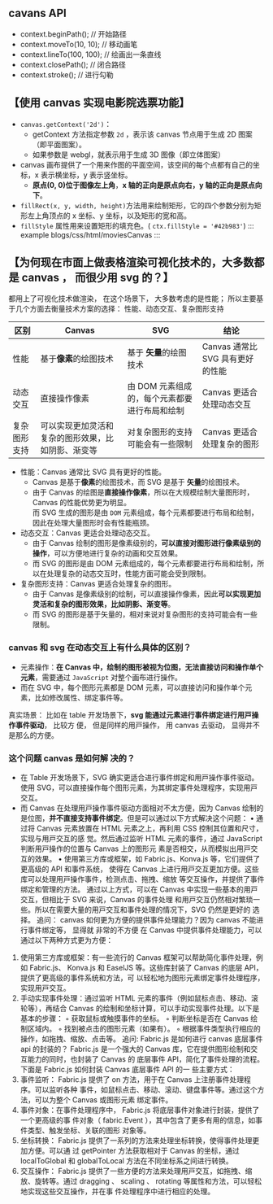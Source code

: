 ## cavans API

- context.beginPath(); // 开始路径
- context.moveTo(10, 10); // 移动画笔
- context.lineTo(100, 100); // 绘画出一条直线
- context.closePath(); // 闭合路径
- context.stroke(); // 进行勾勒

## 【使⽤ canvas 实现电影院选票功能】

- `canvas.getContext('2d')`：
  - getContext 方法指定参数 `2d` ，表示该 canvas 节点用于生成 2D 图案（即平面图案）。
  - 如果参数是 webgl，就表示用于生成 3D 图像（即立体图案）
- canvas 画布提供了一个用来作图的平面空间，该空间的每个点都有自己的坐标，x 表示横坐标，y 表示竖坐标。
  - **原点(0, 0)位于图像左上角**，**x 轴的正向是原点向右，y 轴的正向是原点向下**。
- `fillRect(x, y, width, height)`方法用来绘制矩形，它的四个参数分别为矩形左上角顶点的 x 坐标、y 坐标，以及矩形的宽和高。
- `fillStyle` 属性用来设置矩形的填充色。( `ctx.fillStyle = '#42b983'`)
  ::: example
  blogs/css/html/moviesCanvas
  :::

## 【为何现在市⾯上做表格渲染可视化技术的，⼤多数都是 canvas ， ⽽很少⽤ svg 的？】

都⽤上了可视化技术做渲染， 在这个场景下， ⼤多数考虑的是性能；
所以主要基于⼏个⽅⾯去衡量技术⽅案的选择： 性能、动态交互、复杂图形⽀持

| 区别         | Canvas                                             | SVG                                           | 结论                             |
| ------------ | -------------------------------------------------- | --------------------------------------------- | -------------------------------- |
| 性能         | 基于**像素**的绘图技术                             | 基于 **⽮量**的绘图技术                       | Canvas 通常⽐ SVG 具有更好的性能 |
| 动态交互     | 直接操作像素                                       | 由 DOM 元素组成的，每个元素都要进⾏布局和绘制 | Canvas 更适合处理动态交互        |
| 复杂图形⽀持 | 可以实现更加灵活和复杂的图形效果，⽐如阴影、渐变等 | 对复杂图形的⽀持可能会有⼀些限制              | Canvas 更适合处理复杂的图形      |

- 性能：Canvas 通常⽐ SVG 具有更好的性能。
  - Canvas 是基于**像素**的绘图技术，⽽ SVG 是基于 **⽮量**的绘图技术。
  - 由于 Canvas 的绘图是**直接操作像素**，所以在⼤规模绘制⼤量图形时，Canvas 的性能优势更为明显。  
    ⽽ SVG ⽣成的图形是由 `DOM` 元素组成，每个元素都要进⾏布局和绘制，因此在处理⼤量图形时会有性能瓶颈。
- 动态交互：Canvas 更适合处理动态交互。
  - 由于 Canvas 绘制的图形是像素级别的，**可以直接对图形进⾏像素级别的操作**，可以⽅便地进⾏复杂的动画和交互效果。
  - ⽽ SVG 的图形是由 DOM 元素组成的，每个元素都要进⾏布局和绘制，所以在处理复杂的动态交互时，性能⽅⾯可能会受到限制。
- 复杂图形⽀持：Canvas 更适合处理复杂的图形。
  - 由于 Canvas 是像素级别的绘制，可以直接操作像素，因此**可以实现更加灵活和复杂的图形效果，⽐如阴影、渐变等**。
  - ⽽ SVG 的图形是基于⽮量的，相对来说对复杂图形的⽀持可能会有⼀些限制。

### canvas 和 svg 在动态交互上有什么具体的区别？

- 元素操作：**在 Canvas 中，绘制的图形被视为位图，⽆法直接访问和操作单个元素**，需要通过
  `JavaScript` 对整个画布进⾏操作。
- ⽽在 SVG 中，每个图形元素都是 DOM 元素，可以直接访问和操作单个元素，⽐如修改属性、绑定事件等。

真实场景： ⽐如在 table 开发场景下，**svg 能通过元素进⾏事件绑定进⾏⽤⼾操作事件驱动**， ⽐较⽅
便， 但是同样的⽤⼾操作， ⽤ canvas 去驱动， 显得并不是那么的⽅便。

### 这个问题 canvas 是如何解 决的？

- 在 Table 开发场景下，SVG 确实更适合进⾏事件绑定和⽤⼾操作事件驱动。使⽤ SVG，可以直接操作每个图形元素，为其绑定事件处理程序，实现⽤⼾交互。
- ⽽ Canvas 在处理⽤⼾操作事件驱动⽅⾯相对不太⽅便，因为 Canvas 绘制的是位图，**并不直接⽀持事件绑定**。但是可以通过以下⽅式解决这个问题：
  • 通过将 Canvas 元素放置在 HTML 元素之上，再利⽤ CSS 控制其位置和尺⼨，实现与⽤⼾交互的感
  觉。然后通过监听 HTML 元素的事件，通过 JavaScript 判断⽤⼾操作的位置与 Canvas 上的图形元
  素是否相交，从⽽模拟出⽤⼾交互的效果。
  • 使⽤第三⽅库或框架，如 Fabric.js、Konva.js 等，它们提供了更⾼级的 API 和事件系统，
  使得在 Canvas 上进⾏⽤⼾交互更加⽅便。这些库可以处理⽤⼾操作事件，检测点击、拖拽、缩放
  等交互操作，并提供了事件绑定和管理的⽅法。
  通过以上⽅式，可以在 Canvas 中实现⼀些基本的⽤⼾交互，但相⽐于 SVG 来说，Canvas 的事件处理
  和⽤⼾交互仍然相对繁琐⼀些。所以在需要⼤量的⽤⼾交互和事件处理的情况下，SVG 仍然是更好的
  选择。
  追问： canvas 如何更为⽅便的提供事件处理能⼒？因为 canvas 不能进⾏事件绑定等， 显得就
  ⾮常的不⽅便
  在 Canvas 中提供事件处理能⼒，可以通过以下两种⽅式更为⽅便：

1. 使⽤第三⽅库或框架：有⼀些流⾏的 Canvas 框架可以帮助简化事件处理，例如 Fabric.js、
   Konva.js 和 EaselJS 等。这些库封装了 Canvas 的底层 API，提供了更⾼级的事件系统和⽅法，可
   以轻松地为图形元素绑定事件处理程序，实现⽤⼾交互。
2. ⼿动实现事件处理：通过监听 HTML 元素的事件（例如⿏标点击、移动、滚轮等），再结合
   Canvas 的绘制和坐标计算，可以⼿动实现事件处理。以下是基本的步骤：
   ◦ 获取⿏标或触摸事件的坐标。
   ◦ 判断坐标是否在 Canvas 绘制区域内。
   ◦ 找到被点击的图形元素（如果有）。
   ◦ 根据事件类型执⾏相应的操作，如拖拽、缩放、点击等。
   追问: Fabric.js 是如何进⾏ canvas 底层事件 api 的封装的？
   Fabric.js 是⼀个强⼤的 Canvas 库，它在提供图形绘制和交互能⼒的同时，也封装了 Canvas 的
   底层事件 API，简化了事件处理的流程。下⾯是 Fabric.js 如何封装 Canvas 底层事件 API 的⼀
   些主要⽅式：
3. 事件监听： Fabric.js 提供了 on ⽅法，⽤于在 Canvas 上注册事件处理程序。可以监听各种
   事件，如⿏标点击、移动、滚动、键盘事件等。通过这个⽅法，可以为整个 Canvas 或图形元素
   绑定事件。
4. 事件对象：在事件处理程序中， Fabric.js 将底层事件对象进⾏封装，提供了⼀个更⾼级的事
   件对象（ fabric.Event ），其中包含了更多有⽤的信息，如事件类型、触发坐标、关联的图形
   对象等。
5. 坐标转换： Fabric.js 提供了⼀系列的⽅法来处理坐标转换，使得事件处理更加⽅便。可以通
   过 getPointer ⽅法获取相对于 Canvas 的坐标，通过 localToGlobal 和
   globalToLocal ⽅法在不同坐标系之间进⾏转换。
6. 交互操作： Fabric.js 提供了⼀些⽅便的⽅法来处理⽤⼾交互，如拖拽、缩放、旋转等。通过
   dragging 、 scaling 、 rotating 等属性和⽅法，可以轻松地实现这些交互操作，并在事
   件处理程序中进⾏相应的处理。
